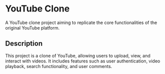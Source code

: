 # YouTube Clone

A YouTube clone project aiming to replicate the core functionalities of the original YouTube platform.

## Description

This project is a clone of YouTube, allowing users to upload, view, and interact with videos. It includes features such as user authentication, video playback, search functionality, and user comments.
